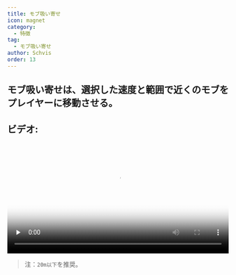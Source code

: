 ```yaml
---
title: モブ吸い寄せ
icon: magnet
category:
  - 特徴
tag:
  - モブ吸い寄せ
author: Schvis
order: 13
---
```


## モブ吸い寄せは、選択した速度と範囲で近くのモブをプレイヤーに移動させる。

## ビデオ:

<video controls preload="none" width="100%" poster="https://nextcloud.atruicardona.xyz/s/fpQcNirHFpYreRy/preview"><source src="https://nextcloud.atruicardona.xyz/s/fpQcNirHFpYreRy/download" type="video/mp4"></video>

> 注：`20m以下`を推奨。